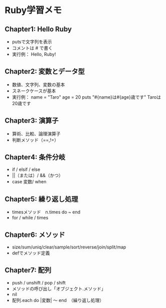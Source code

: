 # Ruby学習メモ

## Chapter1: Hello Ruby
- putsで文字列を表示
- コメントは # で書く
- 実行例：
Hello, Ruby!

## Chapter2: 変数とデータ型
- 数値、文字列、変数の基本
- スネークケースが基本
- 実行例：
name = "Taro"
age = 20
puts "#{name}は#{age}歳です"
Taroは20歳です

## Chapter3: 演算子
- 算術、比較、論理演算子
- 判断メソッド（==,!=）

## Chapter4: 条件分岐
- if / elsif / else
- ||（または）/ &&（かつ）
- case 変数/ when

## Chapter5: 繰り返し処理
- timesメソッド　n.times do ~ end
- for / while / times

## Chapter6: メソッド
- size/sum/uniq/clear/sample/sort/reverse/join/split/map
- defでメソッド定義

## Chapter7: 配列
- push / unshift / pop / shift
- メソッドの呼び出し「オブジェクト.メソッド」
- nil
- 配列.each do |変数| ～ end　（繰り返し処理）
